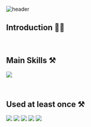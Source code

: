 <!--
**3jisung/3jisung** is a ✨ _special_ ✨ repository because its `README.md` (this file) appears on your GitHub profile.

Here are some ideas to get you started:

- 🔭 I’m currently working on ...
- 🌱 I’m currently learning ...
- 👯 I’m looking to collaborate on ...
- 🤔 I’m looking for help with ...
- 💬 Ask me about ...
- 📫 How to reach me: ...
- 😄 Pronouns: ...
- ⚡ Fun fact: ...
-->

<!-- 헤더 -->
![header](https://capsule-render.vercel.app/api?type=waving&color=auto&height=300&section=header&text=Hello%20World!&desc=JiSeong's%20GitHub&fontSize=90&descSize=30&descAlignY=70&descAlign=67)

## Introduction 👨‍💼
  
  </br>

## Main Skills ⚒️
  <p>
    <img src="https://img.shields.io/badge/MySQL-4479A1?style=flat&logo=MySQL&logoColor=white"/>
  </p>
  </br>
  
## Used at least once ⚒️
  <p>
    <img src="https://img.shields.io/badge/React-61DAFB?style=flat&logo=React&logoColor=white"/>
    <img src="https://img.shields.io/badge/TypeScript-3178C6?style=flat&logo=TypeScript&logoColor=white"/>
    <img src="https://img.shields.io/badge/Redux-764ABC?style=flat&logo=Redux&logoColor=white"/>
    <img src="https://img.shields.io/badge/Sass-CC6699?style=flat&logo=Sass&logoColor=white"/>
    <img src="https://img.shields.io/badge/Vue.js-4FC08D?style=flat&logo=Vue.js&logoColor=white"/>
    
  </p>
